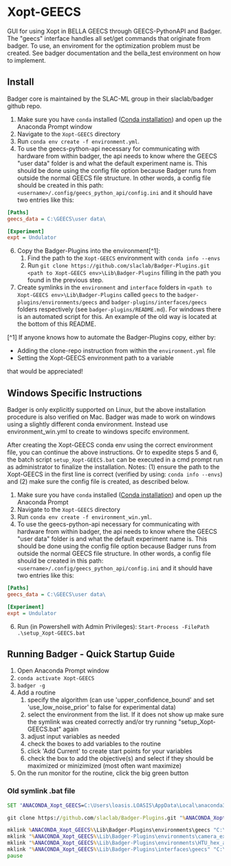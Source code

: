 # Xopt-GEECS
GUI for using Xopt in BELLA GEECS through GEECS-PythonAPI and Badger. The "geecs" interface handles all set/get commands that originate from badger. To use, an enviroment for the optimization problem must be created. See badger documentation and the bella_test environment on how to implement. 

## Install
Badger core is maintained by the SLAC-ML group in their slaclab/badger github repo. 

1. Make sure you have `conda` installed ([Conda installation](https://docs.conda.io/projects/conda/en/stable/user-guide/install/index.html)) and open up the Anaconda Prompt window
2. Navigate to the `Xopt-GEECS` directory
3. Run `conda env create -f environment.yml`.
4. To use the geecs-python-api necessary for communicating with hardware from within badger, the api needs to know where the GEECS "user data" folder is and what the default experiment name is. This should be done using the config file option because Badger runs from outside the normal GEECS file structure. In other words, a config file should be created in this path: `<username>/.config/geecs_python_api/config.ini` and it should have two entries like this:
```config.ini
[Paths]
geecs_data = C:\GEECS\user data\

[Experiment]
expt = Undulator
```
6. Copy the Badger-Plugins into the environment[^1]:
    1. Find the path to the `Xopt-GEECS` environment with `conda info --envs`
    2. Run `git clone https://github.com/slaclab/Badger-Plugins.git <path to Xopt-GEECS env>\Lib\Badger-Plugins` filling in the path you found in the previous step.
7. Create symlinks in the `environment` and `interface` folders in `<path to Xopt-GEECS env>\Lib\Badger-Plugins` called `geecs` to the `badger-plugins/environments/geecs` and  `badger-plugins/interfaces/geecs` folders respectively (see `badger-plugins/README.md`).  For windows there is an automated script for this.  An example of the old way is located at the bottom of this README.

[^1] If anyone knows how to automate the Badger-Plugins copy, either by:
* Adding the clone-repo instruction from within the `environment.yml` file
* Setting the Xopt-GEECS environment path to a variable

that would be appreciated!

## Windows Specific Instructions
Badger is only explicitly supported on Linux, but the above installation procedure is also verified on Mac. Badger was made to work on windows using a slightly different conda environment. Instead use environment_win.yml to create to windows specifc environment.

After creating the Xopt-GEECS conda env using the correct environment file, you can continue the above instructions. Or to expedite steps 5 and 6, the batch script `setup_Xopt-GEECS.bat` can be executed in a cmd prompt run as administrator to finalize the installation. Notes: (1) ensure the path to the Xopt-GEECS in the first line is correct (verified by using: `conda info --envs`) and (2) make sure the config file is created, as described below.

1. Make sure you have `conda` installed ([Conda installation](https://docs.conda.io/projects/conda/en/stable/user-guide/install/index.html)) and open up the Anaconda Prompt
2. Navigate to the `Xopt-GEECS` directory
3. Run `conda env create -f environment_win.yml`.
4. To use the geecs-python-api necessary for communicating with hardware from within badger, the api needs to know where the GEECS "user data" folder is and what the default experiment name is. This should be done using the config file option because Badger runs from outside the normal GEECS file structure. In other words, a config file should be created in this path: `<username>/.config/geecs_python_api/config.ini` and it should have two entries like this:
```config.ini
[Paths]
geecs_data = C:\GEECS\user data\

[Experiment]
expt = Undulator
```
6. Run (in Powershell with Admin Privileges):
	`Start-Process -FilePath .\setup_Xopt-GEECS.bat`

## Running Badger - Quick Startup Guide
1. Open Anaconda Prompt window
2. `conda activate Xopt-GEECS`
3. `badger -g`
4. Add a routine
	1. specify the algorithm (can use 'upper_confidence_bound' and set 'use_low_noise_prior' to false for experimental data)
 	2. select the environment from the list.  If it does not show up make sure the symlink was created correctly and/or try running "setup_Xopt-GEECS.bat" again
  	3. adjust input variables as needed
   	4. check the boxes to add variables to the routine
   	5. click 'Add Current' to create start points for your variables
   	6. check the box to add the objective(s) and select if they should be maximized or minizimized (most often want maximize)
5. On the run monitor for the routine, click the big green button

### Old symlink .bat file
```setup_Xopt-GEECS.bat
SET "ANACONDA_Xopt_GEECS=C:\Users\loasis.LOASIS\AppData\Local\anaconda3\envs\Xopt-GEECS"

git clone https://github.com/slaclab/Badger-Plugins.git "%ANACONDA_Xopt_GEECS%\Lib\Badger-Plugins"

mklink %ANACONDA_Xopt_GEECS%\Lib\Badger-Plugins\environments\geecs "C:\GEECS\Developers Version\source\GEECS-Plugins\Xopt-GEECS\badger-plugins\environments\geecs"
mklink "%ANACONDA_Xopt_GEECS%\Lib\Badger-Plugins\environments\camera_exposure_time_test" "C:\GEECS\Developers Version\source\GEECS-Plugins\Xopt-GEECS\badger-plugins\environments\camera_exposure_time_test"
mklink "%ANACONDA_Xopt_GEECS%\Lib\Badger-Plugins\environments\HTU_hex_alignment_sim" "C:\GEECS\Developers Version\source\GEECS-Plugins\Xopt-GEECS\badger-plugins\environments\HTU_hex_alignment_sim"
mklink "%ANACONDA_Xopt_GEECS%\Lib\Badger-Plugins\interfaces\geecs" "C:\GEECS\Developers Version\source\GEECS-Plugins\Xopt-GEECS\badger-plugins\interfaces\geecs"
pause

```
